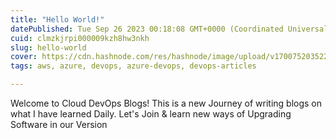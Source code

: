 ```yaml
---
title: "Hello World!"
datePublished: Tue Sep 26 2023 00:18:08 GMT+0000 (Coordinated Universal Time)
cuid: clmzkjrpi000009kzh8hw3nkh
slug: hello-world
cover: https://cdn.hashnode.com/res/hashnode/image/upload/v1700752035225/324bc121-d3fc-45d4-bad5-22bc19be7fab.png
tags: aws, azure, devops, azure-devops, devops-articles

---
```


Welcome to Cloud DevOps Blogs! This is a new Journey of writing blogs on what I have learned Daily. Let's Join & learn new ways of Upgrading Software in our Version
